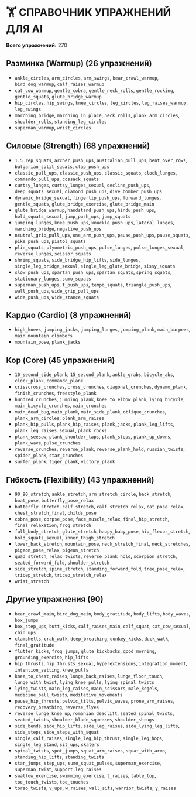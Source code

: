 # 🏋️ СПРАВОЧНИК УПРАЖНЕНИЙ ДЛЯ AI

**Всего упражнений:** 270

## Разминка (Warmup) (26 упражнений)

- `ankle_circles`, `arm_circles`, `arm_swings`, `bear_crawl_warmup`, `bird_dog_warmup`, `calf_raises_warmup`
- `cat_cow_warmup`, `gentle_cobra`, `gentle_neck_rolls`, `gentle_rocking`, `gentle_squats`, `glute_bridge_warmup`
- `hip_circles`, `hip_swings`, `knee_circles`, `leg_circles`, `leg_raises_warmup`, `leg_swings`
- `marching_bridge`, `marching_in_place`, `neck_rolls`, `plank_arm_circles`, `shoulder_rolls`, `standing_leg_circles`
- `superman_warmup`, `wrist_circles`

## Силовые (Strength) (68 упражнений)

- `1.5_rep_squats`, `archer_push_ups`, `australian_pull_ups`, `bent_over_rows`, `bulgarian_split_squats`, `clap_push_ups`
- `classic_pull_ups`, `classic_push_ups`, `classic_squats`, `clock_lunges`, `commando_pull_ups`, `cossack_squats`
- `curtsy_lunges`, `curtsy_lunges_sexual`, `decline_push_ups`, `deep_squats_sexual`, `diamond_push_ups`, `dive_bomber_push_ups`
- `dynamic_bridge_sexual`, `fingertip_push_ups`, `forward_lunges`, `gentle_squats`, `glute_bridge_exercise`, `glute_bridge_main`
- `glute_bridge_warmup`, `handstand_push_ups`, `hindu_push_ups`, `hold_squats_sexual`, `jump_push_ups`, `jump_squats`
- `jumping_lunges`, `knee_push_ups`, `knuckle_push_ups`, `lateral_lunges`, `marching_bridge`, `negative_push_ups`
- `neutral_grip_pull_ups`, `one_arm_push_ups`, `pause_push_ups`, `pause_squats`, `pike_push_ups`, `pistol_squats`
- `plie_squats`, `plyometric_push_ups`, `pulse_lunges`, `pulse_lunges_sexual`, `reverse_lunges`, `scissor_squats`
- `shrimp_squats`, `side_bridge_hip_lifts`, `side_lunges`, `single_leg_bridge_sexual`, `single_leg_glute_bridge`, `sissy_squats`
- `slow_push_ups`, `spartan_push_ups`, `spartan_squats`, `spring_squats`, `stationary_lunges`, `sumo_squats`
- `superman_push_ups`, `t_push_ups`, `tempo_squats`, `triangle_push_ups`, `wall_push_ups`, `wide_grip_pull_ups`
- `wide_push_ups`, `wide_stance_squats`

## Кардио (Cardio) (8 упражнений)

- `high_knees`, `jumping_jacks`, `jumping_lunges`, `jumping_plank`, `main_burpees`, `main_mountain_climbers`
- `mountain_pose`, `plank_jacks`

## Кор (Core) (45 упражнений)

- `10_second_side_plank`, `15_second_plank`, `ankle_grabs`, `bicycle_abs`, `clock_plank`, `commando_plank`
- `crisscross_crunches`, `cross_crunches`, `diagonal_crunches`, `dynamo_plank`, `finish_crunches`, `freestyle_plank`
- `hundred_crunches`, `jumping_plank`, `knee_to_elbow_plank`, `lying_bicycle`, `main_bicycle_crunches`, `main_crunches`
- `main_dead_bug`, `main_plank`, `main_side_plank`, `oblique_crunches`, `plank_arm_circles`, `plank_arm_raises`
- `plank_hip_pulls`, `plank_hip_raises`, `plank_jacks`, `plank_leg_lifts`, `plank_leg_raises_sexual`, `plank_rocks`
- `plank_seesaw`, `plank_shoulder_taps`, `plank_steps`, `plank_up_downs`, `plank_wave`, `pulse_crunches`
- `reverse_crunches`, `reverse_plank`, `reverse_plank_hold`, `russian_twists`, `spider_plank`, `star_crunches`
- `surfer_plank`, `tiger_plank`, `victory_plank`

## Гибкость (Flexibility) (43 упражнений)

- `90_90_stretch`, `ankle_stretch`, `arm_stretch_circle`, `back_stretch`, `boat_pose`, `butterfly_pose_relax`
- `butterfly_stretch`, `calf_stretch`, `calf_stretch_relax`, `cat_pose_relax`, `chest_stretch_final`, `childs_pose`
- `cobra_pose`, `corpse_pose`, `face_muscle_relax`, `final_hip_stretch`, `final_relaxation`, `frog_stretch`
- `full_body_stretch`, `glute_stretch`, `happy_baby_pose`, `hip_flexor_stretch`, `hold_squats_sexual`, `inner_thigh_stretch`
- `lower_back_stretch`, `mountain_pose`, `neck_stretch_final`, `neck_stretches`, `pigeon_pose_relax`, `pigeon_stretch`
- `quad_stretch`, `relax_twists`, `reverse_plank_hold`, `scorpion_stretch`, `seated_forward_fold`, `shoulder_stretch`
- `side_stretch`, `spine_stretch`, `standing_forward_fold`, `tree_pose_relax`, `tricep_stretch`, `tricep_stretch_relax`
- `wrist_stretch`

## Другие упражнения (90)

- `bear_crawl_main`, `bird_dog_main`, `body_gratitude`, `body_lifts`, `body_waves`, `box_jumps`
- `box_step_ups`, `butt_kicks`, `calf_raises_main`, `calf_squat`, `cat_cow_sexual`, `chin_ups`
- `clamshells`, `crab_walk`, `deep_breathing`, `donkey_kicks`, `duck_walk`, `final_gratitude`
- `flutter_kicks`, `frog_jumps`, `glute_kickbacks`, `good_morning`, `grounding_exercise`, `hip_lifts`
- `hip_thrusts`, `hip_thrusts_sexual`, `hyperextensions`, `integration_moment`, `intention_setting`, `knee_pulls`
- `knee_to_chest_raises`, `lunge_back_raises`, `lunge_floor_touch`, `lunge_with_twist`, `lying_knee_pulls`, `lying_spinal_twists`
- `lying_twists`, `main_leg_raises`, `main_scissors`, `male_kegels`, `medicine_ball_twists`, `meditative_movements`
- `pause_hip_thrusts`, `pelvic_tilts`, `pelvic_waves`, `prone_arm_raises`, `recovery_breathing`, `reverse_flyes`
- `reverse_lunge_knee_up`, `romanian_deadlift`, `seated_spinal_twists`, `seated_twists`, `shoulder_blade_squeezes`, `shoulder_shrugs`
- `side_bends`, `side_hip_lifts`, `side_leg_raises`, `side_lying_leg_lifts`, `side_steps`, `side_steps_with_squat`
- `single_calf_raises`, `single_leg_hip_thrust`, `single_leg_hops`, `single_leg_stand`, `sit_ups`, `skaters`
- `spinal_twists`, `spot_jumps`, `squat_arm_raises`, `squat_with_arms`, `standing_hip_lifts`, `standing_twists`
- `star_jumps`, `step_ups`, `sumo_squat_pulses`, `superman_exercise`, `superman_twist`, `support_leg_raises`
- `swallow_exercise`, `swimming_exercise`, `t_raises`, `table_top`, `toe_touch_twists`, `toe_touches`
- `torso_twists`, `v_ups`, `w_raises`, `wall_sits`, `warrior_twists`, `y_raises`
